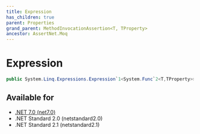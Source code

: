 ```yaml
---
title: Expression
has_children: true
parent: Properties
grand_parent: MethodInvocationAssertion<T, TProperty>
ancestor: AssertNet.Moq
---
```

# Expression

```csharp
public System.Linq.Expressions.Expression`1<System.Func`2<T,TProperty>> Expression { get; }
```



## Available for
- [.NET 7.0 (net7.0)](https://versionsof.net/core/7.0/)
- .NET Standard 2.0 (netstandard2.0)
- .NET Standard 2.1 (netstandard2.1)
